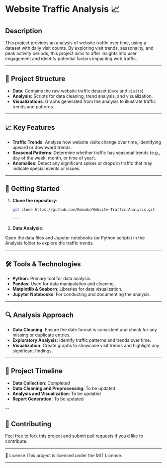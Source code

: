# Website Traffic Analysis 📈

## Description
This project provides an analysis of website traffic over time, using a dataset with daily visit counts. By exploring visit trends, seasonality, and peak activity periods, this project aims to offer insights into user engagement and identify potential factors impacting web traffic.

---

## 📁 Project Structure
- **Data**: Contains the raw website traffic dataset (`Date` and `Visits`).
- **Analysis**: Scripts for data cleaning, trend analysis, and visualization.
- **Visualizations**: Graphs generated from the analysis to illustrate traffic trends and patterns.

---

## 📈 Key Features
- **Traffic Trends**: Analyze how website visits change over time, identifying upward or downward trends.
- **Seasonal Patterns**: Determine whether traffic has seasonal trends (e.g., day of the week, month, or time of year).
- **Anomalies**: Detect any significant spikes or drops in traffic that may indicate special events or issues.

---

## 🚀 Getting Started

1. **Clone the repository**:
   ```bash
   git clone https://github.com/Kmmadu/Website-Traffic-Analysis.git

   ---

2. **Data Analysis**:
   
Open the data files and Jupyter notebooks (or Python scripts) in the Analysis folder to explore the traffic trends.

---

## 🛠 Tools & Technologies

- **Python**: Primary tool for data analysis.
- **Pandas**: Used for data manipulation and cleaning.
- **Matplotlib & Seaborn**: Libraries for data visualization.
- **Jupyter Notebooks**: For conducting and documenting the analysis.

 ---

## 🔍 Analysis Approach

- **Data Cleaning**: Ensure the date format is consistent and check for any missing or duplicate entries.
- **Exploratory Analysis**: Identify traffic patterns and trends over time.
- **Visualization**: Create graphs to showcase visit trends and highlight any significant findings.

---
  
## 📅 Project Timeline

- **Data Collection**: Completed
- **Data Cleaning and Preprocessing**: To be updated
- **Analysis and Visualization**: To be updated
- **Report Generation**: To be updated

--

## 🤝 Contributing
Feel free to fork this project and submit pull requests if you’d like to contribute.

---

📜 License
This project is licensed under the MIT License.

---
